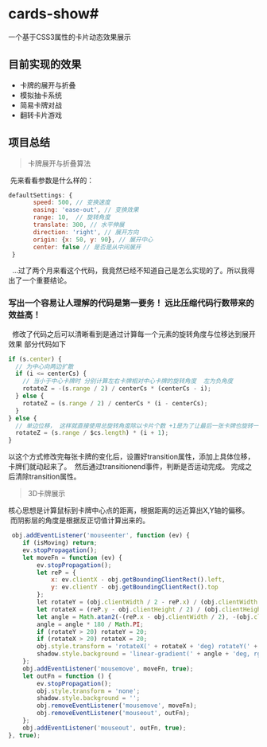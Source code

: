 # cards-show#
一个基于CSS3属性的卡片动态效果展示

## 目前实现的效果
* 卡牌的展开与折叠
* 模拟抽卡系统
* 简易卡牌对战
* 翻转卡片游戏

## 项目总结

> 卡牌展开与折叠算法

  先来看看参数是什么样的：
  
  ```javascript
  defaultSettings: {
        speed: 500, // 变换速度
        easing: 'ease-out', // 变换效果
        range: 10,  // 旋转角度
        translate: 300, // 水平伸展
        direction: 'right', // 展开方向
        origin: {x: 50, y: 90}, // 展开中心
        center: false // 是否是从中间展开
  }
  ```
  
  ...过了两个月来看这个代码，我竟然已经不知道自己是怎么实现的了。所以我得出了一个重要结论。
  
 ### 写出一个容易让人理解的代码是第一要务！ 远比压缩代码行数带来的效益高！
  
修改了代码之后可以清晰看到是通过计算每一个元素的旋转角度与位移达到展开效果 部分代码如下

```javascript
if (s.center) {
  // 为中心向两边扩散
  if (i <= centerCs) {
    // 当小于中心卡牌时 分别计算左右卡牌相对中心卡牌的旋转角度  左为负角度
    rotateZ = -(s.range / 2) / centerCs * (centerCs - i);
  } else {
    rotateZ = (s.range / 2) / centerCs * (i - centerCs);
  }
} else {
  // 单边位移， 这样就直接使用总旋转角度除以卡片个数 +1是为了让最后一张卡牌也旋转一定角度 看着舒服
  rotateZ = (s.range / $cs.length) * (i + 1);
}
```

以这个方式修改完每张卡牌的变化后，设置好transition属性，添加上具体位移，卡牌们就动起来了。  然后通过transitionend事件，判断是否运动完成。 完成之后清除transition属性。

> 3D卡牌展示

核心思想是计算鼠标到卡牌中心点的距离，根据距离的远近算出X,Y轴的偏移。  而阴影层的角度是根据反正切值计算出来的。

```javascript
 obj.addEventListener('mouseenter', function (ev) {
    if (isMoving) return;
    ev.stopPropagation();
    let moveFn = function (ev) {
        ev.stopPropagation();
        let reP = {
            x: ev.clientX - obj.getBoundingClientRect().left,
            y: ev.clientY - obj.getBoundingClientRect().top
        };
        let rotateY = (obj.clientWidth / 2 - reP.x) / (obj.clientWidth / 2) * 20;
        let rotateX = (reP.y - obj.clientHeight / 2) / (obj.clientHeight / 2) * 20;
        let angle = Math.atan2(-(reP.x - obj.clientWidth / 2), -(obj.clientHeight / 2 - reP.y));
        angle = angle * 180 / Math.PI;
        if (rotateY > 20) rotateY = 20;
        if (rotateX > 20) rotateX = 20;
        obj.style.transform = 'rotateX(' + rotateX + 'deg) rotateY(' + rotateY + 'deg) scale3d(1.08, 1.08, 1.08)';
        shadow.style.background = 'linear-gradient(' + angle + 'deg, rgba(255, 255, 255, 0.7) 0%, rgba(255, 255, 255, 0) 80%)';
    };
    obj.addEventListener('mousemove', moveFn, true);
    let outFn = function () {
        ev.stopPropagation();
        obj.style.transform = 'none';
        shadow.style.background = '';
        obj.removeEventListener('mousemove', moveFn);
        obj.removeEventListener('mouseout', outFn);
    };
    obj.addEventListener('mouseout', outFn, true);
}, true);
```
